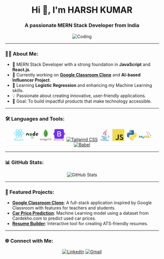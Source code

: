 <h1 align="center">Hi 👋, I'm HARSH KUMAR</h1>
<h3 align="center">A passionate MERN Stack Developer from India</h3>

<p align="center">
  <img align="center" src="https://img.freepik.com/free-photo/programming-background-with-person-working-with-codes-computer_23-2150010125.jpg" alt="Coding" width="600"/>
</p>

---

### 👨‍💻 About Me:
- 🌟 MERN Stack Developer with a strong foundation in **JavaScript** and **React.js**.
- 🔭 Currently working on **[Google Classroom Clone](#)** and **AI-based Influencer Project**.
- 🌱 Learning **Logistic Regression** and enhancing my Machine Learning skills.
- 💡 Passionate about creating innovative, user-friendly applications.
- 🎯 Goal: To build impactful products that make technology accessible.

---

### 🛠️ Languages and Tools:

<p align="center">
  <a href="https://reactjs.org/" target="_blank"><img src="https://raw.githubusercontent.com/devicons/devicon/master/icons/react/react-original-wordmark.svg" alt="React" width="40" height="40"/></a>
  <a href="https://nodejs.org/" target="_blank"><img src="https://raw.githubusercontent.com/devicons/devicon/master/icons/nodejs/nodejs-original-wordmark.svg" alt="Node.js" width="40" height="40"/></a>
  <a href="https://www.mongodb.com/" target="_blank"><img src="https://raw.githubusercontent.com/devicons/devicon/master/icons/mongodb/mongodb-original-wordmark.svg" alt="MongoDB" width="40" height="40"/></a>
  <a href="https://getbootstrap.com/" target="_blank"><img src="https://raw.githubusercontent.com/devicons/devicon/master/icons/bootstrap/bootstrap-plain-wordmark.svg" alt="Bootstrap" width="40" height="40"/></a>
  <a href="https://tailwindcss.com/" target="_blank"><img src="https://www.vectorlogo.zone/logos/tailwindcss/tailwindcss-icon.svg" alt="Tailwind CSS" width="40" height="40"/></a>
  <a href="https://www.java.com/" target="_blank"><img src="https://raw.githubusercontent.com/devicons/devicon/master/icons/java/java-original.svg" alt="Java" width="40" height="40"/></a>
  <a href="https://developer.mozilla.org/en-US/docs/Web/JavaScript" target="_blank"><img src="https://raw.githubusercontent.com/devicons/devicon/master/icons/javascript/javascript-original.svg" alt="JavaScript" width="40" height="40"/></a>
  <a href="https://www.python.org" target="_blank"><img src="https://raw.githubusercontent.com/devicons/devicon/master/icons/python/python-original.svg" alt="Python" width="40" height="40"/></a>
  <a href="https://www.mysql.com/" target="_blank"><img src="https://raw.githubusercontent.com/devicons/devicon/master/icons/mysql/mysql-original-wordmark.svg" alt="MySQL" width="40" height="40"/></a>
  <a href="https://babeljs.io/" target="_blank"><img src="https://www.vectorlogo.zone/logos/babeljs/babeljs-icon.svg" alt="Babel" width="40" height="40"/></a>
</p>

---

### 📊 GitHub Stats:

<p align="center">
  <img src="https://github-readme-stats.vercel.app/api?username=HarshKumar&show_icons=true&theme=radical" alt="GitHub Stats" width="450">
</p>

---

### 🌟 Featured Projects:

- **[Google Classroom Clone](#)**: A full-stack application inspired by Google Classroom with features for teachers and students.
- **[Car Price Prediction](#)**: Machine Learning model using a dataset from Cardekho.com to predict used car prices.
- **[Resume Builder](#)**: Interactive tool for creating ATS-friendly resumes.

---

### 🌐 Connect with Me:

<p align="center">
  <a href="https://linkedin.com/in/harsh-kumar" target="_blank"><img src="https://img.shields.io/badge/-LinkedIn-blue?style=for-the-badge&logo=linkedin" alt="LinkedIn"></a>
  <a href="mailto:harshkumar.dev@gmail.com" target="_blank"><img src="https://img.shields.io/badge/-Gmail-red?style=for-the-badge&logo=gmail" alt="Gmail"></a>
</p>
